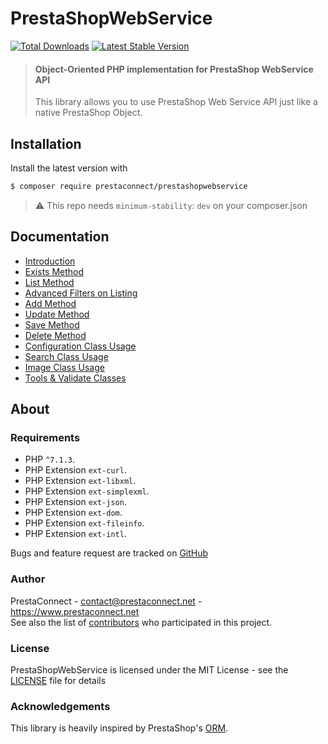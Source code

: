 # PrestaShopWebService
[![Total Downloads](https://img.shields.io/packagist/dt/prestaconnect/prestashopwebservice.svg)](https://packagist.org/packages/prestaconnect/prestashopwebservice)
[![Latest Stable Version](https://img.shields.io/packagist/v/prestaconnect/prestashopwebservice.svg)](https://packagist.org/packages/prestaconnect/prestashopwebservice)

>#### Object-Oriented PHP implementation for PrestaShop WebService API
> This library allows you to use PrestaShop Web Service API just like a native PrestaShop Object.

## Installation

Install the latest version with

```bash
$ composer require prestaconnect/prestashopwebservice
```

> ⚠ This repo needs ```minimum-stability```: ```dev``` on your composer.json

## Documentation

- [Introduction](doc/01-introduction.md)
- [Exists Method](doc/02-exists-method.md)
- [List Method](doc/03-list-method.md)
- [Advanced Filters on Listing](doc/04-advanced-filters-on-listing.md)
- [Add Method](doc/05-add-method.md)
- [Update Method](doc/06-update-method.md)
- [Save Method](doc/07-save-method.md)
- [Delete Method](doc/08-delete-method.md)
- [Configuration Class Usage](doc/09-configuration-class-usage.md)
- [Search Class Usage](doc/10-search-class-usage.md)
- [Image Class Usage](doc/11-image-class-usage.md)
- [Tools &amp; Validate Classes](doc/12-tools-and-validate-classe-usages.md)

## About

### Requirements

- PHP `^7.1.3`.
- PHP Extension `ext-curl`.
- PHP Extension `ext-libxml`.
- PHP Extension `ext-simplexml`.
- PHP Extension `ext-json`.
- PHP Extension `ext-dom`.
- PHP Extension `ext-fileinfo`.
- PHP Extension `ext-intl`.

Bugs and feature request are tracked on [GitHub](https://github.com/PrestaConnect/PrestaShopWebService/issues)

### Author

PrestaConnect - <contact@prestaconnect.net> - <https://www.prestaconnect.net><br />
See also the list of [contributors](https://github.com/PrestaConnect/PrestaShopWebService/contributors) who participated in this project.

### License

PrestaShopWebService is licensed under the MIT License - see the [LICENSE](LICENSE) file for details

### Acknowledgements

This library is heavily inspired by PrestaShop's [ORM](https://github.com/PrestaShop/PrestaShop/blob/develop/classes/ObjectModel.php).
